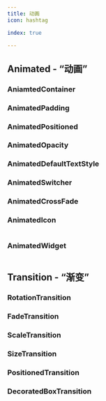 ```yaml
---
title: 动画
icon: hashtag

index: true

---
```


<!-- more -->

## Animated - “动画”

### AniamtedContainer

### AnimatedPadding

### AnimatedPositioned

### AnimatedOpacity

### AnimatedDefaultTextStyle

### AnimatedSwitcher

### AnimatedCrossFade

### AnimatedIcon

```dart

```

### AnimatedWidget

```dart

```

## Transition - “渐变”

### RotationTransition

### FadeTransition

### ScaleTransition

### SizeTransition

### PositionedTransition

### DecoratedBoxTransition

```dart

```